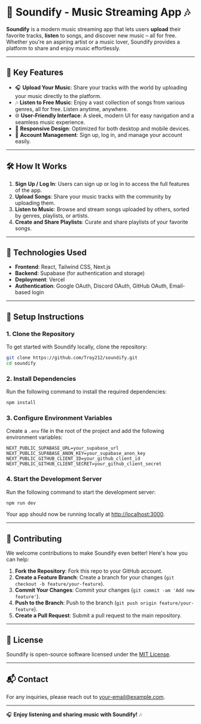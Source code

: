 # 🌟 Soundify - Music Streaming App 🎶

**Soundify** is a modern music streaming app that lets users **upload** their favorite tracks, **listen** to songs, and discover new music – all for free. Whether you're an aspiring artist or a music lover, Soundify provides a platform to share and enjoy music effortlessly.

---

## 🚀 Key Features

- 🎧 **Upload Your Music**: Share your tracks with the world by uploading your music directly to the platform.
- 🎶 **Listen to Free Music**: Enjoy a vast collection of songs from various genres, all for free. Listen anytime, anywhere.
- 🌐 **User-Friendly Interface**: A sleek, modern UI for easy navigation and a seamless music experience.
- 📱 **Responsive Design**: Optimized for both desktop and mobile devices.
- 🔐 **Account Management**: Sign up, log in, and manage your account easily.

---

## 🛠️ How It Works

1. **Sign Up / Log In**: Users can sign up or log in to access the full features of the app.
2. **Upload Songs**: Share your music tracks with the community by uploading them.
3. **Listen to Music**: Browse and stream songs uploaded by others, sorted by genres, playlists, or artists.
4. **Create and Share Playlists**: Curate and share playlists of your favorite songs.

---

## 🔧 Technologies Used

- **Frontend**: React, Tailwind CSS, Next.js
- **Backend**: Supabase (for authentication and storage)
- **Deployment**: Vercel
- **Authentication**: Google OAuth, Discord OAuth, GitHub OAuth, Email-based login

---

## 📝 Setup Instructions

### 1. Clone the Repository
To get started with Soundify locally, clone the repository:

```bash
git clone https://github.com/Troy212/soundify.git
cd soundify
```

### 2. Install Dependencies
Run the following command to install the required dependencies:

```bash
npm install
```

### 3. Configure Environment Variables
Create a `.env` file in the root of the project and add the following environment variables:

```env
NEXT_PUBLIC_SUPABASE_URL=your_supabase_url
NEXT_PUBLIC_SUPABASE_ANON_KEY=your_supabase_anon_key
NEXT_PUBLIC_GITHUB_CLIENT_ID=your_github_client_id
NEXT_PUBLIC_GITHUB_CLIENT_SECRET=your_github_client_secret
```

### 4. Start the Development Server
Run the following command to start the development server:

```bash
npm run dev
```

Your app should now be running locally at [http://localhost:3000](http://localhost:3000).

---

## 🤝 Contributing

We welcome contributions to make Soundify even better! Here's how you can help:

1. **Fork the Repository**: Fork this repo to your GitHub account.
2. **Create a Feature Branch**: Create a branch for your changes (`git checkout -b feature/your-feature`).
3. **Commit Your Changes**: Commit your changes (`git commit -am 'Add new feature'`).
4. **Push to the Branch**: Push to the branch (`git push origin feature/your-feature`).
5. **Create a Pull Request**: Submit a pull request to the main repository.

---

## 📜 License

Soundify is open-source software licensed under the [MIT License](LICENSE).

---

## 📬 Contact

For any inquiries, please reach out to [your-email@example.com](mailto:your-email@example.com).

---

🎧 **Enjoy listening and sharing music with Soundify!** 🎶
